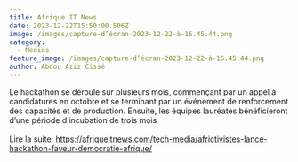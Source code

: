 ```yaml
---
title: Afrique IT News
date: 2023-12-22T15:50:00.506Z
image: /images/capture-d’écran-2023-12-22-à-16.45.44.png
category:
  - Medias
feature_image: /images/capture-d’écran-2023-12-22-à-16.45.44.png
author: Abdou Aziz Cissé
---
```

Le hackathon se déroule sur plusieurs mois, commençant par un appel à candidatures en octobre et se terminant par un événement de renforcement des capacités et de production. Ensuite, les équipes lauréates bénéficieront d’une période d’incubation de trois mois\
\
Lire la suite: https://afriqueitnews.com/tech-media/africtivistes-lance-hackathon-faveur-democratie-afrique/